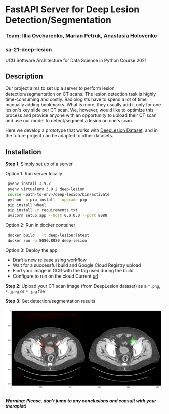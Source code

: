 
# FastAPI Server for Deep Lesion Detection/Segmentation

### Team: Illia Ovcharenko, Marian Petruk, Anastasia Holovenko

### sa-21-deep-lesion
UCU Software Architecture for Data Science in Python Course 2021

## Description
Our project aims to set up a server to perform lesion detection/segmentation on CT scans.
The lesion detection task is highly time-consuming and costly.
Radiologists have to spend a lot of time manually adding bookmarks.
What is more, they usually add it only for one lesion's key slide per CT scan.
We, however, would like to optimize this process and provide anyone with an opportunity to upload their CT scan
and use our model to detect/segment a lesion on one's scan.

Here we develop a prototype that works with [DeepLesion Dataset](https://nihcc.app.box.com/v/DeepLesion/folder/50715173939),
and in the future project can be adapted to other datasets.

## Installation

**Step 1**: Simply set up of a server

Option 1: Run server locally
```bash
 pyenv install 3.9.2
 pyenv virtualenv 3.9.2 deep-lesion
 source <path-to-env>/deep-lesion/bin/activate
 python -m pip install --upgrade pip
 pip install wheel
 pip install -r requirements.txt
 uvicorn setup:app --host 0.0.0.0 --port 8080
```

Option 2: Run in docker container
```bash
 docker build . -t deep-lesion:latest
 docker run -p 8080:8080 deep-lesion
```

Option 3: Deploy the app
* Draft a new release using [workflow](https://github.com/aholovenko/sa-21-deep-lesion/releases/new)
* Wait for a successful build and Google Cloud Registry upload
* Find your image in GCR with the tag used during the build
* Configure to run on the cloud
Current [url](https://deep-lesion-service-642qcpnmbq-ue.a.run.app)

**Step 2**: Upload your CT scan image (from DeepLesion dataset) as a `*.png`, `*.jpeg` or `*.jpg` file

**Step 3**: Get detection/segmentation results

![output](images/segmentation-example.png)

##### Warning: Please, don't jump to any conclusions and consult with your therapist! 
